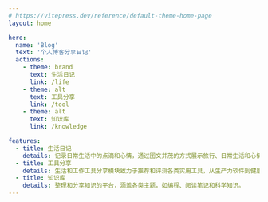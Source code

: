 ```yaml
---
# https://vitepress.dev/reference/default-theme-home-page
layout: home

hero:
  name: 'Blog'
  text: '个人博客分享日记'
  actions:
    - theme: brand
      text: 生活日记
      link: /life
    - theme: alt
      text: 工具分享
      link: /tool
    - theme: alt
      text: 知识库
      link: /knowledge

features:
  - title: 生活日记
    details: 记录日常生活中的点滴和心情，通过图文并茂的方式展示旅行、日常生活和心情记录。
  - title: 工具分享
    details: 生活和工作工具分享模块致力于推荐和评测各类实用工具，从生产力软件到健康管理应用，提供详细的功能介绍、优缺点分析和使用教程。
  - title: 知识库
    details: 整理和分享知识的平台，涵盖各类主题，如编程、阅读笔记和科学知识。
---
```


